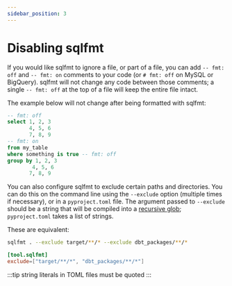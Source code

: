 ```yaml
---
sidebar_position: 3
---
```


# Disabling sqlfmt

If you would like sqlfmt to ignore a file, or part of a file, you can add `-- fmt: off` and `-- fmt: on` comments to your code (or `# fmt: off` on MySQL or BigQuery). sqlfmt will not change any code between those comments; a single `-- fmt: off` at the top of a file will keep the entire file intact.

The example below will not change after being formatted with sqlfmt:

```sql
-- fmt: off
select 1, 2, 3
       4, 5, 6
       7, 8, 9
-- fmt: on
from my_table
where something is true -- fmt: off
group by 1, 2, 3
        4, 5, 6
       7, 8, 9

```

You can also configure sqlfmt to exclude certain paths and directories. You can do this on the command line using the `--exclude` option (multiple times if necessary), or in a `pyproject.toml` file. The argument passed to `--exclude` should be a string that will be compiled into a [recursive glob](https://docs.python.org/3/library/glob.html); `pyproject.toml` takes a list of strings.

These are equivalent:

```bash
sqlfmt . --exclude target/**/* --exclude dbt_packages/**/*
```

```toml title=pyproject.toml
[tool.sqlfmt]
exclude=["target/**/*", "dbt_packages/**/*"]
```

:::tip
string literals in TOML files must be quoted
:::
